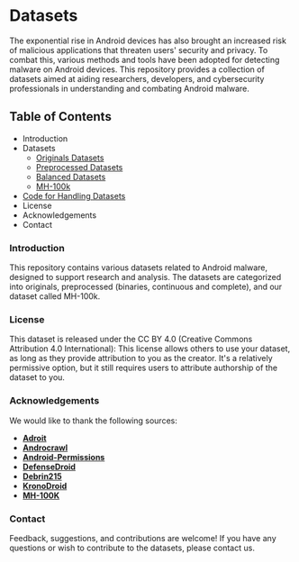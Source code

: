 # Datasets

The exponential rise in Android devices has also brought an increased risk of malicious applications that threaten users' security and privacy. To combat this, various methods and tools have been adopted for detecting malware on Android devices. This repository provides a collection of datasets aimed at aiding researchers, developers, and cybersecurity professionals in understanding and combating Android malware.

## Table of Contents

- Introduction
- Datasets
  - [Originals Datasets](https://github.com/Malware-Hunter/datasets/tree/main/originals)
  - [Preprocessed Datasets](https://github.com/Malware-Hunter/datasets/tree/main/preprocessed)
  - [Balanced Datasets](https://github.com/Malware-Hunter/datasets/tree/main/balanced)
  - [MH-100k](https://github.com/Malware-Hunter/datasets/tree/main/mh-100k)
- [Code for Handling Datasets](https://github.com/Malware-Hunter/datasets/tree/main/tools)  
- License
- Acknowledgements
- Contact
  
### Introduction

This repository contains various datasets related to Android malware, designed to support research and analysis. The datasets are categorized into originals, preprocessed (binaries, continuous and complete), and our dataset called MH-100k.

### License

This dataset is released under the CC BY 4.0 (Creative Commons Attribution 4.0 International): This license allows others to use your dataset, as long as they provide attribution to you as the creator. It's a relatively permissive option, but it still requires users to attribute authorship of the dataset to you.

### Acknowledgements

We would like to thank the following sources:

- [**Adroit**](<https://hdl.handle.net/10589/88407>) 
- [**Androcrawl** ](https://ieeexplore.ieee.org/document/7849904)
- [**Android-Permissions**](https://data.mendeley.com/datasets/8y543xvnsv/1) 
- [**DefenseDroid**](https://doi.org/10.37896/sr8.5/027) 
- [**Debrin215**](https://pubmed.ncbi.nlm.nih.gov/29993965/) 
- [**KronoDroid** ](<https://doi.org/10.1016/j.cose.2021.102399>)
- [**MH-100K**](https://github.com/Malware-Hunter/datasets/tree/main/mh-100k) 

### Contact

Feedback, suggestions, and contributions are welcome! If you have any questions or wish to contribute to the datasets, please contact us.
